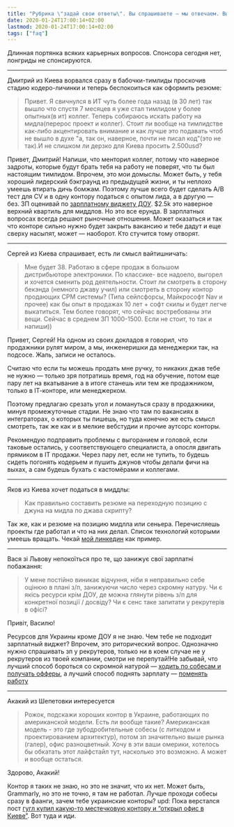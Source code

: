 ```yaml
---
title: "Рубрика \"задай свои ответы\". Вы спрашиваете — мы отвечаем. Выпуск №8. Карьерный (опять)"
date: 2020-01-24T17:00:14+02:00
lastmod: 2020-01-24T17:00:14+02:00
tags: ["faq"]
---
```


Длинная портянка всяких карьерных вопросов. Спонсора сегодня нет, лонгриды не спонсируются.

---

Дмитрий из Киева ворвался сразу в бабочки-тимлиды проскочив стадию кодеро-личинки и теперь беспокоиться как оформить резюме:

>Привет. Я свичнулся в ИТ чуть более года назад (в 30 лет) так вышло что спустя 7 месяцев я уже стал тимлидом у более опытных(в ит) коллег. Теперь собираюсь искать работу на мидла(перерос проект и коллег). Стоит ли вообще на тимлидстве как-либо акцентировать внимание и как лучше это подавать чтоб не вышло в духе "а, так он, наверное, почти не писал код"(это не так).И не слишком ли дерзко для Киева просить 2.500usd?

Привет, Дмитрий! Напиши, что менторил коллег, потому что наверное задроты, которые будут брать тебя на работу не поверят, что ты был настоящим тимлидом. Впрочем, это мои домыслы. Может быть, у тебя хороший лидерский бэкграунд из предыдущей жизни, и ты неплохо умеешь втирать дичь бомжам. Поэтому лучше всего будет сделать A/B тест для CV и в одну контору податься с опытом лида, а в другую — без. ЗП оценивай по [зарплатному виджету ДОУ](https://jobs.dou.ua/salaries/). $2.5k это наверное верхний квартиль для миддлов. Но это все ерунда. В зарплатных вопросах всегда решают рыночные отношения. Может оказаться и так что конторе сильно нужно будет закрыть вакансию и тебе дадут и еще сверху насыпят, может — наоборот. Кто стучится тому отворят.

---

Сергей из Киева спрашивает, есть ли смысл вайтишничать:

>Мне будет 38. Работаю в сфере продаж в большом дистрибьюторе электроники. По классике- все надоело, выгорел и хочется сменить род деятельности. Стоит ли смотреть в сторону бекэнда (немного джаву учил) или смотреть в сторону контор продающих СРМ системы? (Типа сейлсфорсы, Майкрософт Nav и прочее) как бы опыт в продажах 10 лет + софт скилы и будет легче выкатиться. Тем более говорят, что сейчас востребованы эти вещи. Сейчас в среднем ЗП 1000-1500. Если не стоит, то так и напиши))

Привет, Сергей! На одном из своих докладов я говорил, что продажники рулят миром, а мы, инженеришки да менеджерки так, на подсосе. Жаль, записи не осталось.

Считаю что если ты можешь продать мне ручку, то никаких джав тебе не нужно — только зря потратишь время, год на обучение, потом еще пару лет на вкатывание а в итоге станешь или тем же продажником, только в ІТ-конторе, или менеджерком.

Поэтому предлагаю срезать угол и ломануться сразу в продажники, минуя промежуточные стадии. Не знаю что там по вакансиях в интеграторах, о которых ты пишешь, но туда конечно же есть смысл смотреть, так же как и в мелкие вебстудии и прочие аутсорс конторы.

Рекомендую подправить проблемы с выгоранием и головой, если таковые остались, у соответствующего специалиста, а опосля двигать прямиком в ІТ продажи. Через пару лет, если не тупить, то будешь сидеть погонять кодерьем и пушить джунов чтобы делали фичи на выхах, а сам будешь бухать с кастомёрами и коллегами.

---

Яков из Киева хочет податься в миддлы:

>Как правильно составить резюме на переходную позицию с джуна на мидла по джава скрипту?

Так же, как и резюме на позицию мидлла или сеньера. Перечисляешь проекты где работал и что на них делал. Список технологий которыми умеешь вращать. Чекай [мой линкедин](https://www.linkedin.com/in/rozhok/) как пример.

---

Вася зі Львову непокоїться про те, що занижує свої зарплатні побажання:

>У мене постійно виникає відчуння, ніби я неправильно себе оцінюю в плані з/п, занижуючи число через скромну натуру. Чи є якісь ресурси крім ДОУ, де можна глянути рівень з/п для конкретної позиції / досвіду? Чи є сенс таке запитати у рекрутерів в офісі?

Привіт, Василю!

Ресурсов для Украины кроме ДОУ я не знаю. Чем тебе не подходит зарплатный виджет? Впрочем, это риторический вопрос. Однозначно нужно спрашивать зп у рекрутеров, только ни в коем случае не у рекрутеров из твоей компании, смотри не перепутай!Не забывай, что лучший способ бороться со скромной натурой — [ходить по собесам и получать офферы](/post/impostor-syndrome/), а лучший способ поднять зарплату — [поменять работу](/post/best-way-to-increase-salary/)

---

Акакий из Шепетовки интересуется

>Рожок, подскажи хороших контор в Украине, работающих по американской модели. Есть ли вообще такие? Американская модель - это где зубодробительные собесы (с литкодом и проектированием архитектур), потом зп значительно выше рынка (галер), офис разноцветный. Хочу в эти ваши омерики, хотелось бы обкатать этот лайфстайл тут, насколько это возможно. А может и вообще остаться.

Здорово, Акакий!

Контор я таких не знаю, но это не значит, что их нет. Может быть, Grammarly, но это не точно, я там не работал. Лучше проходи собесы сразу в фаанги, зачем тебе украинские конторы? upd: Пока верстался пост [гугл купил какую-то местечковую контору и “открыл офис в Киеве”](https://dou.ua/forums/topic/29445/). Вот туда и иди.
